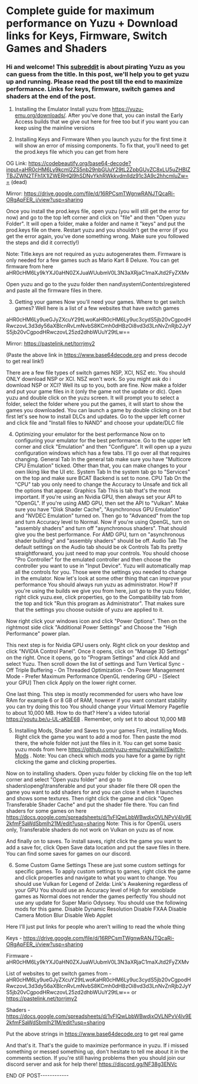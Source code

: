 # Complete guide for maximum performance on Yuzu + Download links for Keys, Firmware, Switch Games and Shaders
### Hi and welcome! This [subreddit](https://www.reddit.com/r/NewYuzuPiracy/) is about pirating Yuzu as you can guess from the title. In this post, we'll help you to get yuzu up and running. Please read the post till the end to maximize performance. Links for keys, firmware, switch games and shaders at the end of the post.


1. Installing the Emulator
Install yuzu from https://yuzu-emu.org/downloads/. After you've done that, you can install the Early Access builds that we give out here for free too but if you want you can keep using the mainline versions

2. Installing Keys and Firmware
When you launch yuzu for the first time it will show an error of missing components. To fix that, you'll need to get the prod.keys file which you can get from here

OG Link: https://codebeautify.org/base64-decode?input=aHR0cHM6Ly9kcml2ZS5nb29nbGUuY29tL2ZpbGUvZC8xLU5uZHBIZTBJZWN2TFh1X1lZWERHQl9hSDNvYkhRWkkvdmlldz91c3A9c2hhcmluZw== (dead)

Mirror: https://drive.google.com/file/d/16RPCsmTWgnwRANJTQcaRi-ORgApFER_j/view?usp=sharing

Once you install the prod.keys file, open yuzu (you will still get the error for now) and go to the top left corner and click on "file" and then "Open yuzu Folder". It will open a folder, make a folder and name it "keys" and put the prod.keys file on there. Restart yuzu and you shouldn't get the error (if you get the error again, you've done something wrong. Make sure you followed the steps and did it correctly!)

Note: Title.keys are not required as yuzu autogenerates them. Firmware is only needed for a few games such as Mario Kart 8 Deluxe. You can get firmware from here aHR0cHM6Ly9kYXJ0aHN0ZXJuaWUubmV0L3N3aXRjaC1maXJtd2FyZXMv

Open yuzu and go to the yuzu folder then nand\system\Contents\registered and paste all the firmware files in there.

3. Getting your games
Now you'll need your games. Where to get switch games? Well here is a list of a few websites that have switch games

aHR0cHM6Ly9ueGJyZXcuY29tLwoKaHR0cHM6Ly9uc3cydS5jb20vCgpodHRwczovL3d3dy56aXBlcnRvLmNvbS8KCmh0dHBzOi8vd3d3LnNvZnRjb2JyYS5jb20vCgpodHRwczovL25zd2dhbWUuY29tLw==

Mirror: https://pastelink.net/torrjmy2

(Paste the above link in https://www.base64decode.org and press decode to get real link!)

There are a few file types of switch games NSP, XCI, NSZ etc. You should ONLY download NSP or XCI. NSZ won't work. So you might ask do i download NSP or XCI? Well its up to you, both are fine.
Now make a folder and put your game files in it (only the game not the update or dlc). Open yuzu and double click on the yuzu screen. It will prompt you to select a folder, select the folder where you put the games, it will start to show the games you downloaded. You can launch a game by double clicking on it but first let's see how to install DLCs and updates. Go to the upper left corner and click file and "Install files to NAND" and choose your update/DLC file



4. Optimizing your emulator for the best performance
Now on to configuring your emulator for the best performance. Go to the upper left corner and click "Emulation" and then "Configure".
It will open up a yuzu configuration windows which has a few tabs. I'll go over all that requires changing.
General Tab
In the general tab make sure you have "Multicore CPU Emulation" ticked. Other than that, you can make changes to your own liking like the UI etc.
System Tab
In the system tab go to "Services" on the top and make sure BCAT Backend is set to none.
CPU Tab
On the "CPU" tab you only need to change the Accuracy to Unsafe and tick all the options that appear.
Graphics Tab
This is tab that's the most important. If you're using an Nvidia GPU, then always set your API to "OpenGL". If you're using AMD GPU, then set the API to "Vulkan". Make sure you have "Disk Shader Cache", "Asynchronous GPU Emulation" and "NVDEC Emulation" turned on. Then go to "Advanced" from the top and turn Accuracy level to Normal. Now if you're using OpenGL, turn on "assembly shaders" and turn off "asynchronous shaders". That should give you the best performance. For AMD GPU, turn on "asynchronous shader building" and "assembly shaders" should be off.
Audio Tab
The default settings on the Audio tab should be ok
Controls Tab
Its pretty straightforward, you just need to map your controls. You should choose "Pro Controller" for the emulated controller and then choose the controller you want to use in "Input Device". Yuzu will automatically map all the controls for you.
Those were the settings you needed to change in the emulator. Now let's look at some other thing that can improve your performance
You should always run yuzu as administrator. How? If you're using the builds we give you from here, just go to the yuzu folder, right click yuzu.exe, click properties, go to the Compatibility tab from the top and tick "Run this program as Administrator". That makes sure that the settings you choose outside of yuzu are applied to it.

Now right click your windows icon and click "Power Options". Then on the rightmost side click "Additional Power Settings" and Choose the "High Performance" power plan.

This next step is for Nvidia GPU users only.
Right click on your desktop and click "NVIDIA Control Panel". Once it opens, click on "Manage 3D Settings" on the right. Once it opens, go to "Program Settings" and click Add and select Yuzu. Then scroll down the list of settings and Turn
Vertical Sync - Off
Triple Buffering - On
Threaded Optimization - On
Power Management Mode - Prefer Maximum Performance
OpenGL rendering GPU - [Select your GPU]
Then click Apply on the lower right corner.

One last thing. This step is mostly recommended for users who have low RAm for example 6 or 8 GB of RAM, however if you want constant stability you can try doing this too
You should change your Virtual Memory Pagefile to about 10,000 MB. How to do that? Here's a video tutorial https://youtu.be/u-UL-aKbE68 . Remember, only set it to about 10,000 MB

5. Installing Mods, Shader and Saves to your games
First, installing Mods. Right click the game you want to add a mod for. Then paste the mod there, the whole folder not just the files in it. You can get some basic yuzu mods from here https://github.com/yuzu-emu/yuzu/wiki/Switch-Mods .
Note: You can check which mods you have for a game by right clicking the game and clicking properties.

Now on to installing shaders. Open yuzu folder by clicking file on the top left corner and select "Open yuzu folder" and go to shaders\opengl\transferable and put your shader file there OR open the game you want to add shaders for and you can close it when it launches and shows some textures. Then right click the game and click "Open Transferable Shader Cache" and put the shader file there.
You can find shaders for some games on here https://docs.google.com/spreadsheets/d/1vFIQwLbbWBwdjxOVLNPvV4lv9E2kfmFSaWdSbmIh21M/edit?usp=sharing
Note: This is for OpenGL users only, Transferable shaders do not work on Vulkan on yuzu as of now.

And finally on to saves. To install saves, right click the game you want to add a save for, click Open Save data location and put the save files in there. You can find some saves for games on our discord.

6. Some Custom Game Settings
These are just some custom settings for specific games. To apply custom settings to games, right click the game and click properties and navigate to what you want to change.
You should use Vulkan for Legend of Zelda: Link's Awakening regardless of your GPU
You should use an Accuracy level of High for xenoblade games as Normal does not render the games perfectly
You should not use any update for Super Mario Odyssey. You should use the following mods for this game.
Disable Dynamic Resolution
Disable FXAA
Disable Camera Motion Blur
Disable Web Applet

Here I'll just put links for people who aren't willing to read the whole thing

Keys - https://drive.google.com/file/d/16RPCsmTWgnwRANJTQcaRi-ORgApFER_j/view?usp=sharing

Firmware - aHR0cHM6Ly9kYXJ0aHN0ZXJuaWUubmV0L3N3aXRjaC1maXJtd2FyZXMv

List of websites to get switch games from - aHR0cHM6Ly9ueGJyZXcuY29tLwoKaHR0cHM6Ly9uc3cydS5jb20vCgpodHRwczovL3d3dy56aXBlcnRvLmNvbS8KCmh0dHBzOi8vd3d3LnNvZnRjb2JyYS5jb20vCgpodHRwczovL25zd2dhbWUuY29tLw== or  https://pastelink.net/torrjmy2

Shaders - https://docs.google.com/spreadsheets/d/1vFIQwLbbWBwdjxOVLNPvV4lv9E2kfmFSaWdSbmIh21M/edit?usp=sharing

Put the above strings in https://www.base64decode.org to get real game

And that's it. That's the guide to maximize performance in yuzu. If i missed something or messed something up, don't hesitate to tell me about it in the comments section. If you're still having problems then you should join our discord server and ask for help there!
https://discord.gg/NF38g3ENVc



END OF POST------------
